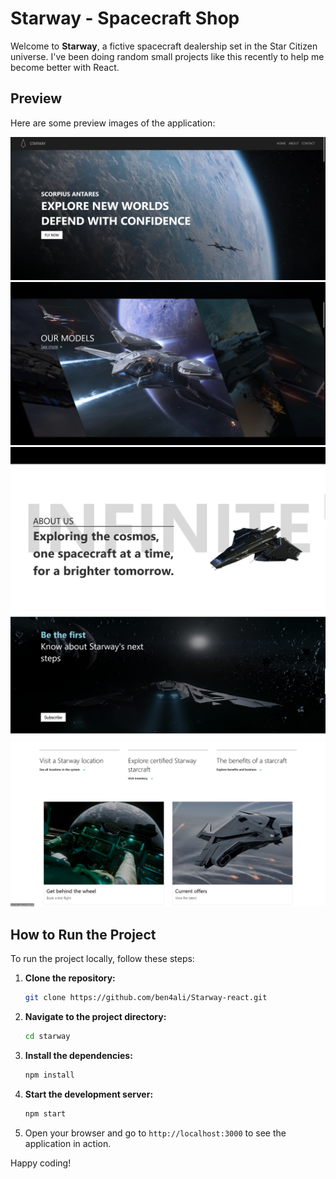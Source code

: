 # Starway - Spacecraft Shop

Welcome to **Starway**, a fictive spacecraft dealership set in the Star Citizen universe.
I've been doing random small projects like this recently to help me become better with React.

## Preview

Here are some preview images of the application:

![Preview 1](previews/preview1.png)
![Preview 2](previews/preview2.png)
![Preview 3](previews/preview3.png)
![Preview 4](previews/preview4.png)
![Preview 5](previews/preview5.png)

## How to Run the Project

To run the project locally, follow these steps:

1. **Clone the repository:**
    ```bash
    git clone https://github.com/ben4ali/Starway-react.git
    ```

2. **Navigate to the project directory:**
    ```bash
    cd starway
    ```

3. **Install the dependencies:**
    ```bash
    npm install
    ```

4. **Start the development server:**
    ```bash
    npm start
    ```

5. Open your browser and go to `http://localhost:3000` to see the application in action.

Happy coding!